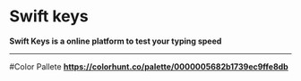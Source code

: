 # Swift keys
**Swift Keys is a online platform to test your typing speed**

---

#Color Pallete
**https://colorhunt.co/palette/0000005682b1739ec9ffe8db**